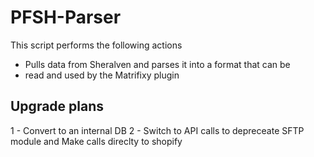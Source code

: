 # PFSH-Parser

This script performs the following actions
* Pulls data from Sheralven and parses it into a format that can be
* read and used by the Matrifixy plugin


## Upgrade plans
1 - Convert to an internal DB
2 - Switch to API calls to depreceate SFTP module and Make calls direclty to shopify
